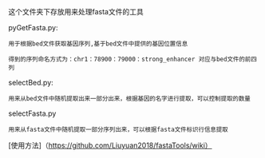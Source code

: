 这个文件夹下存放用来处理fasta文件的工具

pyGetFasta.py:

	用于根据bed文件获取基因序列,基于bed文件中提供的基因位置信息
	
	得到的序列命名方式为：chr1：78900：79000：strong_enhancer 对应与bed文件的前四列
	
selectBed.py:

	用来从bed文件中随机提取出来一部分出来，根据基因的名字进行提取，可以控制提取的数量
	
selectFasta.py

	用来从fasta文件中随机提取一部分序列出来，可以根据fasta文件标识行信息提取
	
[使用方法]（https://github.com/Liuyuan2018/fastaTools/wiki）
